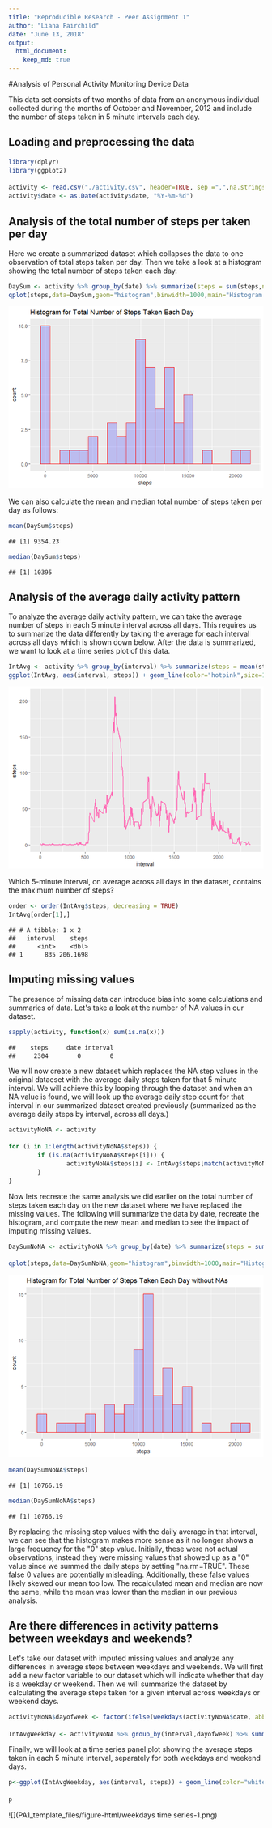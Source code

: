```yaml
---
title: "Reproducible Research - Peer Assignment 1"
author: "Liana Fairchild"
date: "June 13, 2018"
output: 
  html_document:
    keep_md: true
---
```




#Analysis of Personal Activity Monitoring Device Data

This data set consists of two months of data from an anonymous individual collected during the months of October and November, 2012 and include the number of steps taken in 5 minute intervals each day.

## Loading and preprocessing the data


```r
library(dplyr)
library(ggplot2)

activity <- read.csv("./activity.csv", header=TRUE, sep =",",na.strings="NA",stringsAsFactors = FALSE)
activity$date <- as.Date(activity$date, "%Y-%m-%d")
```

## Analysis of the total number of steps per taken per day

Here we create a summarized dataset which collapses the data to one observation of total steps taken per day.  Then we take a look at a histogram showing the total number of steps taken each day.


```r
DaySum <- activity %>% group_by(date) %>% summarize(steps = sum(steps,na.rm=TRUE))
qplot(steps,data=DaySum,geom="histogram",binwidth=1000,main="Histogram for Total Number of Steps Taken Each Day", xlab = "steps", fill = I("blue"), col=I("red"),alpha=I(.2))
```

![](PA1_template_files/figure-html/histogram-1.png)<!-- -->

We can also calculate the mean and median total number of steps taken per day as follows:



```r
mean(DaySum$steps)
```

```
## [1] 9354.23
```

```r
median(DaySum$steps)
```

```
## [1] 10395
```

## Analysis of the average daily activity pattern

To analyze the average daily activity pattern, we can take the average number of steps in each 5 minute interval across all days.  This requires us to summarize the data differently by taking the average for each interval across all days which is shown down below.  After the data is summarized, we want to look at a time series plot of this data.


```r
IntAvg <- activity %>% group_by(interval) %>% summarize(steps = mean(steps,na.rm=TRUE))
ggplot(IntAvg, aes(interval, steps)) + geom_line(color="hotpink",size=1)
```

![](PA1_template_files/figure-html/IntAvg-1.png)<!-- -->


Which 5-minute interval, on average across all days in the dataset, contains the maximum number of steps?


```r
order <- order(IntAvg$steps, decreasing = TRUE)
IntAvg[order[1],]
```

```
## # A tibble: 1 x 2
##   interval    steps
##      <int>    <dbl>
## 1      835 206.1698
```

## Imputing missing values

The presence of missing data can introduce bias into some calculations and summaries of data.  Let's take a look at the number of NA values in our dataset.


```r
sapply(activity, function(x) sum(is.na(x)))
```

```
##    steps     date interval 
##     2304        0        0
```

We will now create a new dataset which replaces the NA step values in the original dataeset with the average daily steps taken for that 5 minute interval.  We will achieve this by looping through the dataset and when an NA value is found, we will look up the average daily step count for that interval in our summarized dataset created previously (summarized as the average daily steps by interval, across all days.)


```r
activityNoNA <- activity

for (i in 1:length(activityNoNA$steps)) {
        if (is.na(activityNoNA$steps[i])) {
                activityNoNA$steps[i] <- IntAvg$steps[match(activityNoNA$interval[i],IntAvg$interval)]
        }
}
```

Now lets recreate the same analysis we did earlier on the total number of steps taken each day on the new dataset where we have replaced the missing values.  The following will summarize the data by date, recreate the histogram, and compute the new mean and median to see the impact of imputing missing values.


```r
DaySumNoNA <- activityNoNA %>% group_by(date) %>% summarize(steps = sum(steps,na.rm=TRUE))

qplot(steps,data=DaySumNoNA,geom="histogram",binwidth=1000,main="Histogram for Total Number of Steps Taken Each Day without NAs", xlab = "steps", fill = I("blue"), col=I("red"),alpha=I(.2))
```

![](PA1_template_files/figure-html/recreate-1.png)<!-- -->

```r
mean(DaySumNoNA$steps)
```

```
## [1] 10766.19
```

```r
median(DaySumNoNA$steps)
```

```
## [1] 10766.19
```

By replacing the missing step values with the daily average in that interval, we can see that the histogram makes more sense as it no longer shows a large frequency for the "0" step value.  Initially, these were not actual observations; instead they were missing values that showed up as a "0" value since we summed the daily steps by setting "na.rm=TRUE".  These false 0 values are potentially misleading.  Additionally, these false values likely skewed our mean too low.  The recalculated mean and median are now the same, while the mean was lower than the median in our previous analysis.

## Are there differences in activity patterns between weekdays and weekends?

Let's take our dataset with imputed missing values and analyze any differences in average steps between weekdays and weekends.  We will first add a new factor variable to our dataset which will indicate whether that day is a weekday or weekend.  Then we will summarize the dataset by calculating the average steps taken for a given interval across weekdays or weekend days.


```r
activityNoNA$dayofweek <- factor(ifelse(weekdays(activityNoNA$date, abbreviate=TRUE) %in% c("Sat","Sun"), "weekend", "weekday"))

IntAvgWeekday <- activityNoNA %>% group_by(interval,dayofweek) %>% summarize(steps = mean(steps))
```

Finally, we will look at a time series panel plot showing the average steps taken in each 5 minute interval, separately for both weekdays and weekend days.


```r
p<-ggplot(IntAvgWeekday, aes(interval, steps)) + geom_line(color="white",size=1) + facet_grid(dayofweek ~ .) + theme_dark()

p
```

![](PA1_template_files/figure-html/weekdays time series-1.png)<!-- -->
